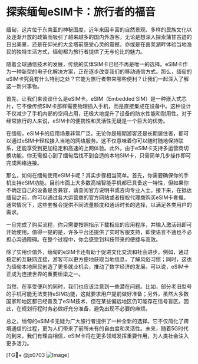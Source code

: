 # 探索缅甸eSIM卡：旅行者的福音

缅甸，这片位于东南亚的神秘国度，近年来因丰富的自然景观、多样的民族文化以及逐渐开放的政策而吸引了越来越多的国内外游客。无论是想深入探索蒲甘古迹的日出美景，还是在仰光的大金塔前感受心灵的震撼，亦或是在茵莱湖畔体验当地渔民的独特生活方式，缅甸都为旅行者提供了无与伦比的魅力。

随着全球通信技术的发展，传统的实体SIM卡已经不再是唯一的选择。eSIM卡作为一种新型的电子化解决方案，正在逐步改变我们的移动通信方式。那么，缅甸的eSIM卡究竟有什么特别之处？它能为旅行者带来哪些便利？让我们一起深入了解这一新兴事物。

首先，让我们来谈谈什么是eSIM卡。eSIM（Embedded SIM）是一种嵌入式芯片，它不像传统SIM卡那样需要物理插入手机，而是直接集成在设备中。这种设计不仅减少了手机内部的空间占用，还极大地提升了设备的防水性能和耐用性。对于经常旅行的人来说，eSIM卡的便携性和灵活性无疑是一个巨大的优势。

在缅甸，eSIM卡的应用场景非常广泛。无论你是短期游客还是长期居住者，都可以通过eSIM卡轻松接入当地的网络服务。这不仅意味着你可以随时随地保持联系，还能享受到更加稳定和高速的上网体验。此外，由于eSIM卡支持多运营商切换功能，你无需担心到了缅甸后找不到合适的本地SIM卡，只需简单几步操作即可完成网络连接。

那么，如何在缅甸使用eSIM卡呢？其实步骤相当简单。首先，你需要确保你的手机支持eSIM功能。目前市面上大多数高端智能手机都已具备这一特性，但如果你不确定自己的设备是否兼容，请查阅官方说明书或咨询专业人士。接下来，在抵达缅甸之前，你可以通过各大运营商的官方网站或者授权代理商购买eSIM卡套餐。通常情况下，这些套餐会提供不同流量额度和通话时长的选择，以满足各类用户的需求。

一旦完成了购买流程，你只需要按照指示下载相应的应用程序，并输入激活码即可开始使用。值得一提的是，许多平台还提供了实时客服支持，即使语言不通也不必担心沟通障碍。在整个过程中，你会感受到科技带来的便捷与高效。

除了实用价值外，缅甸的eSIM卡还有助于促进文化交流和社会进步。例如，通过稳定的互联网连接，游客可以更方便地获取当地信息，了解风俗习惯；同时，这也为缅甸本地居民创造了更多就业机会，推动了数字经济的发展。可以说，eSIM卡正成为连接世界的重要桥梁之一。

当然，在享受便利的同时，我们也应该注意到一些潜在问题。比如，部分老旧型号的手机可能无法支持eSIM功能，这就要求用户提前做好准备；另外，虽然大多数国家和地区都已经普及了eSIM技术，但在某些偏远地区仍可能存在信号盲区。因此，在规划行程时务必做好充分准备，避免出现不必要的麻烦。

总之，缅甸的eSIM卡无疑为广大旅行者提供了一种全新的选择。它不仅简化了跨境通信的过程，更为人们带来了前所未有的自由度和灵活性。未来，随着5G时代的到来，我们有理由相信，eSIM卡将在更多领域发挥重要作用，为人类社会注入更多活力。

[TG💪+ @jx0703 ![Image](https://github.com/user-attachments/assets/dbca1d08-cadb-493c-b0ec-ad6f7a83f270)]